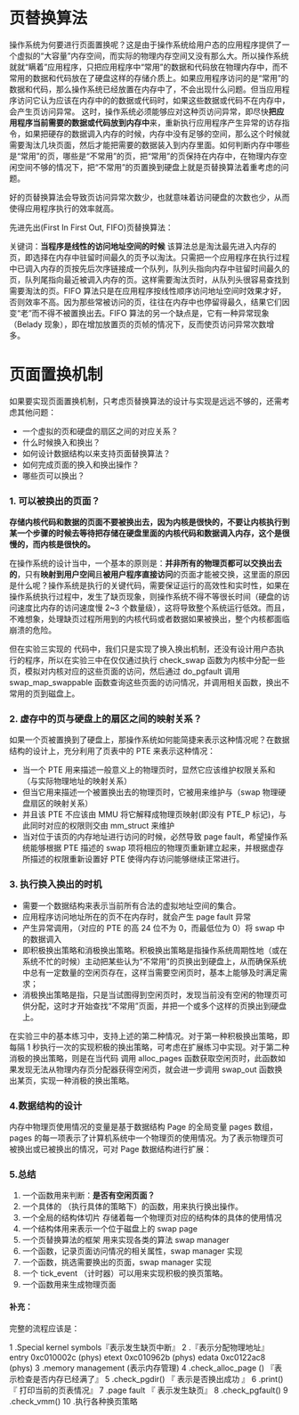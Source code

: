 # 页替换算法

操作系统为何要进行页面置换呢？这是由于操作系统给用户态的应用程序提供了一个虚拟的“大容量”内存空间，而实际的物理内存空间又没有那么大。所以操作系统就就“瞒着”应用程序，只把应用程序中“常用”的数据和代码放在物理内存中，而不常用的数据和代码放在了硬盘这样的存储介质上。如果应用程序访问的是“常用”的数据和代码，那么操作系统已经放置在内存中了，不会出现什么问题。但当应用程序访问它认为应该在内存中的的数据或代码时，如果这些数据或代码不在内存中，会产生页访问异常。
这时，操作系统必须能够应对这种页访问异常，即尽快**把应用程序当前需要的数据或代码放到内存中**来，重新执行应用程序产生异常的访存指令，如果把硬存的数据调入内存的时候，内存中没有足够的空间，那么这个时候就需要淘汰几块页面，然后才能把需要的数据装入到内存里面。如何判断内存中哪些是“常用”的页，哪些是“不常用”的页，把“常用”的页保持在内存中，在物理内存空闲空间不够的情况下，把“不常用”的页置换到硬盘上就是页替换算法着重考虑的问题。

好的页替换算法会导致页访问异常次数少，也就意味着访问硬盘的次数也少，从而使得应用程序执行的效率就高。

先进先出(First In First Out, FIFO)页替换算法：

关键词：**当程序是线性的访问地址空间的时候**
该算法总是淘汰最先进入内存的页，即选择在内存中驻留时间最久的页予以淘汰。只需把一个应用程序在执行过程中已调入内存的页按先后次序链接成一个队列，队列头指向内存中驻留时间最久的页，队列尾指向最近被调入内存的页。这样需要淘汰页时，从队列头很容易查找到需要淘汰的页。FIFO 算法只是在应用程序按线性顺序访问地址空间时效果才好，否则效率不高。因为那些常被访问的页，往往在内存中也停留得最久，结果它们因变“老”而不得不被置换出去。FIFO 算法的另一个缺点是，它有一种异常现象（Belady 现象），即在增加放置页的页帧的情况下，反而使页访问异常次数增多。

# 页面置换机制

如果要实现页面置换机制，只考虑页替换算法的设计与实现是远远不够的，还需考虑其他问题：

- 一个虚拟的页和硬盘的扇区之间的对应关系？
- 什么时候换入和换出？
- 如何设计数据结构以来支持页面替换算法？
- 如何完成页面的换入和换出操作？
- 哪些页可以换出？

### 1. 可以被换出的页面？

**存储内核代码和数据的页面不要被换出去，因为内核是很快的，不要让内核执行到某一个步骤的时候去等待把存储在硬盘里面的内核代码和数据调入内存，这个是很慢的，而内核是很快的。**

在操作系统的设计当中，一个基本的原则是：**并非所有的物理页都可以交换出去的**，只有**映射到用户空间**且**被用户程序直接访问**的页面才能被交换，这里面的原因是什么呢？操作系统是执行的关键代码，需要保证运行的高效性和实时性，如果在操作系统执行过程中，发生了缺页现象，则操作系统不得不等很长时间（硬盘的访问速度比内存的访问速度慢 2~3 个数量级），这将导致整个系统运行低效。而且，不难想象，处理缺页过程所用到的内核代码或者数据如果被换出，整个内核都面临崩溃的危险。

但在实验三实现的 代码中，我们只是实现了换入换出机制，还没有设计用户态执行的程序，所以在实验三中在仅仅通过执行 check_swap 函数为内核中分配一些页，模拟对内核对应的这些页面的访问，然后通过 do_pgfault 调用 swap_map_swappable 函数查询这些页面的访问情况，并调用相关函数，换出不常用的页到磁盘上。

### 2. 虚存中的页与硬盘上的扇区之间的映射关系？

如果一个页被置换到了硬盘上，那操作系统如何能简捷来表示这种情况呢？在数据结构的设计上，充分利用了页表中的 PTE 来表示这种情况：

- 当一个 PTE 用来描述一般意义上的物理页时，显然它应该维护权限关系和（与实际物理地址的映射关系）
- 但当它用来描述一个被置换出去的物理页时，它被用来维护与（swap 物理硬盘扇区的映射关系）
- 并且该 PTE 不应该由 MMU 将它解释成物理页映射(即没有 PTE_P 标记)，与此同时对应的权限则交由 mm_struct 来维护
- 当对位于该页的内存地址进行访问的时候，必然导致 page fault，希望操作系统能够根据 PTE 描述的 swap 项将相应的物理页重新建立起来，并根据虚存所描述的权限重新设置好 PTE 使得内存访问能够继续正常进行。

### 3. 执行换入换出的时机

- 需要一个数据结构来表示当前所有合法的虚拟地址空间的集合。
- 应用程序访问地址所在的页不在内存时，就会产生 page fault 异常
- 产生异常调用，（对应的 PTE 的高 24 位不为 0，而最低位为 0）将 swap 中的数据调入
- 即积极换出策略和消极换出策略。积极换出策略是指操作系统周期性地（或在系统不忙的时候）主动把某些认为“不常用”的页换出到硬盘上，从而确保系统中总有一定数量的空闲页存在，这样当需要空闲页时，基本上能够及时满足需求；
- 消极换出策略是指，只是当试图得到空闲页时，发现当前没有空闲的物理页可供分配，这时才开始查找“不常用”页面，并把一个或多个这样的页换出到硬盘上。

在实验三中的基本练习中，支持上述的第二种情况。对于第一种积极换出策略，即每隔 1 秒执行一次的实现积极的换出策略，可考虑在扩展练习中实现。对于第二种消极的换出策略，则是在当代码 调用 alloc_pages 函数获取空闲页时，此函数如果发现无法从物理内存页分配器获得空闲页，就会进一步调用 swap_out 函数换出某页，实现一种消极的换出策略。

### 4.数据结构的设计

内存中物理页使用情况的变量是基于数据结构 Page 的全局变量 pages 数组，pages 的每一项表示了计算机系统中一个物理页的使用情况。为了表示物理页可被换出或已被换出的情况，可对 Page 数据结构进行扩展：

### 5.总结

1. 一个函数用来判断：**是否有空闲页面？**
2. 一个具体的 （执行具体的策略下）的函数，用来执行换出操作。
3. 一个全局的结构体切片 存储着每一个物理页对应的结构体的具体的使用情况
4. 一个结构体用来表示一个位于磁盘上的 swap page
5. 一个页替换算法的框架 用来实现各类的算法 swap manager
6. 一个函数，记录页面访问情况的相关属性，swap manager 实现
7. 一个函数，挑选需要换出的页面，swap manager 实现
8. 一个 tick_event （计时器）可以用来实现积极的换页策略。
9. 一个函数用来生成物理页面

#### 补充：

完整的流程应该是：

1 .Special kernel symbols『表示发生缺页中断』
2 .『表示分配物理地址』
entry 0xc010002c (phys)
etext 0xc010962b (phys)
edata 0xc0122ac8 (phys)
3 .memory management (表示内存管理)
4 .check_alloc_page () 『表示检查是否内存已经满了』
5 .check_pgdir() 『 表示是否换出成功 』
6 .print() 『 打印当前的页表情况』
7 .page fault 『 表示发生缺页』
8 .check_pgfault()
9 .check_vmm()
10 .执行各种换页策略
